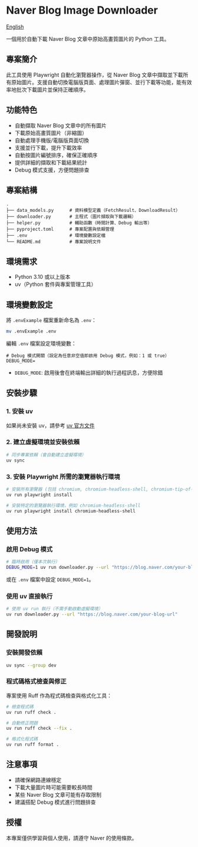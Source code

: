 # Naver Blog Image Downloader

[English](README_en-US.md)

一個用於自動下載 Naver Blog 文章中原始高畫質圖片的 Python 工具。

## 專案簡介

此工具使用 Playwright 自動化瀏覽器操作，從 Naver Blog 文章中擷取並下載所有原始圖片。支援自動切換電腦版頁面、處理圖片彈窗、並行下載等功能，能有效率地批次下載圖片並保持正確順序。

## 功能特色

- 自動擷取 Naver Blog 文章中的所有圖片
- 下載原始高畫質圖片（非縮圖）
- 自動處理手機版/電腦版頁面切換
- 支援並行下載，提升下載效率
- 自動按圖片編號排序，確保正確順序
- 提供詳細的擷取和下載結果統計
- Debug 模式支援，方便問題排查

## 專案結構

```text
.
├── data_models.py      # 資料模型定義（FetchResult、DownloadResult）
├── downloader.py       # 主程式（圖片擷取與下載邏輯）
├── helper.py           # 輔助函數（時間計算、Debug 輸出等）
├── pyproject.toml      # 專案配置與依賴管理
├── .env                # 環境變數設定檔
└── README.md           # 專案說明文件
```

## 環境需求

- Python 3.10 或以上版本
- uv（Python 套件與專案管理工具）

## 環境變數設定

將 `.envExample` 檔案重新命名為 `.env`：

```bash
mv .envExample .env
```

編輯 `.env` 檔案設定環境變數：

```env
# Debug 模式開關（設定為任意非空值即啟用 Debug 模式，例如：1 或 true）
DEBUG_MODE=
```

- `DEBUG_MODE`: 啟用後會在終端輸出詳細的執行過程訊息，方便除錯

## 安裝步驟

### 1. 安裝 uv

如果尚未安裝 uv，請參考 [uv 官方文件](https://docs.astral.sh/uv/getting-started/installation/)

### 2. 建立虛擬環境並安裝依賴

```bash
# 同步專案依賴（會自動建立虛擬環境）
uv sync
```

### 3. 安裝 Playwright 所需的瀏覽器執行環境

```bash
# 安裝所有瀏覽器 (包括 chromium, chromium-headless-shell, chromium-tip-of-tree-headless-shell, chrome, chrome-beta, msedge, msedge-beta, msedge-dev, _bidiChromium, firefox, webkit)
uv run playwright install
```

```bash
# 安裝特定的瀏覽器執行環境，例如 chromium-headless-shell
uv run playwright install chromium-headless-shell
```

## 使用方法

### 啟用 Debug 模式

```bash
# 臨時啟用（僅本次執行）
DEBUG_MODE=1 uv run downloader.py --url "https://blog.naver.com/your-blog-url"
```

或在 `.env` 檔案中設定 `DEBUG_MODE=1`。

### 使用 uv 直接執行

```bash
# 使用 uv run 執行（不需手動啟動虛擬環境）
uv run downloader.py --url "https://blog.naver.com/your-blog-url"
```

## 開發說明

### 安裝開發依賴

```bash
uv sync --group dev
```

### 程式碼格式檢查與修正

專案使用 Ruff 作為程式碼檢查與格式化工具：

```bash
# 檢查程式碼
uv run ruff check .

# 自動修正問題
uv run ruff check --fix .

# 格式化程式碼
uv run ruff format .
```

## 注意事項

- 請確保網路連線穩定
- 下載大量圖片時可能需要較長時間
- 某些 Naver Blog 文章可能有存取限制
- 建議搭配 Debug 模式進行問題排查

## 授權

本專案僅供學習與個人使用，請遵守 Naver 的使用條款。
